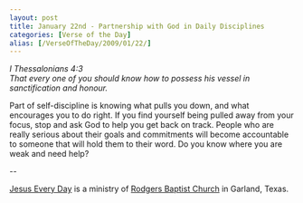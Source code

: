 ```yaml
---
layout: post
title: January 22nd - Partnership with God in Daily Disciplines
categories: [Verse of the Day]
alias: [/VerseOfTheDay/2009/01/22/]
---
```


_I Thessalonians 4:3  
That every one of you should know how to possess his vessel in
sanctification and honour._

Part of self-discipline is knowing what pulls you down, and what
encourages you to do right. If you find yourself being pulled away
from your focus, stop and ask God to help you get back on track.
People who are really serious about their goals and commitments will
become accountable to someone that will hold them to their word. Do
you know where you are weak and need help?

 --

<a href=http://jesuseveryday.net>Jesus Every Day</a> is a ministry of <a href=http://rodgersbaptist.net>Rodgers Baptist Church</a> in Garland, Texas.
